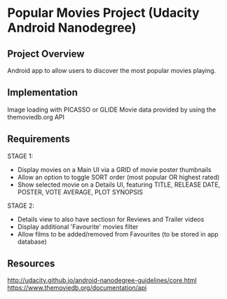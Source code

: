 # Popular Movies Project (Udacity Android Nanodegree)

## Project Overview

Android app to allow users to discover the most popular movies playing.

## Implementation

Image loading with PICASSO or GLIDE
Movie data provided by using the themoviedb.org API

## Requirements

STAGE 1:
- Display movies on a Main UI via a GRID of movie poster thumbnails
- Allow an option to toggle SORT order (most popular OR highest rated)
- Show selected movie on a Details UI, featuring TITLE, RELEASE DATE, POSTER, VOTE AVERAGE, PLOT SYNOPSIS

STAGE 2:
- Details view to also have sectiosn for Reviews and Trailer videos
- Display additional 'Favourite' movies filter
- Allow films to be added/removed from Favourites (to be stored in app database)

## Resources

http://udacity.github.io/android-nanodegree-guidelines/core.html
https://www.themoviedb.org/documentation/api






